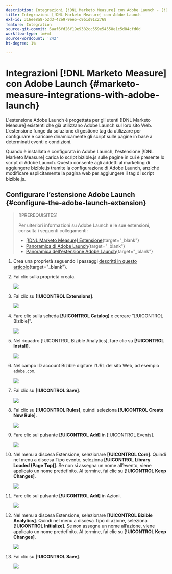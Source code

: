 ```yaml
---
description: Integrazioni [!DNL Marketo Measure] con Adobe Launch - [!DNL Marketo Measure]
title: Integrazioni [!DNL Marketo Measure] con Adobe Launch
exl-id: 316ee8a8-b2d3-42e9-9ee5-c9b1d91c2769
feature: Integration
source-git-commit: 6aaf6fd26f19e9382cc559e54558e1c5d84cfd6d
workflow-type: tm+mt
source-wordcount: '242'
ht-degree: 1%

---
```


# Integrazioni [!DNL Marketo Measure] con Adobe Launch {#marketo-measure-integrations-with-adobe-launch}

L&#39;estensione Adobe Launch è progettata per gli utenti [!DNL Marketo Measure] esistenti che già utilizzano Adobe Launch sul loro sito Web. L’estensione funge da soluzione di gestione tag da utilizzare per configurare e caricare dinamicamente gli script sulle pagine in base a determinati eventi e condizioni.

Quando è installata e configurata in Adobe Launch, l&#39;estensione [!DNL Marketo Measure] carica lo script bizible.js sulle pagine in cui è presente lo script di Adobe Launch. Questo consente agli addetti al marketing di aggiungere bizible.js tramite la configurazione di Adobe Launch, anziché modificare esplicitamente la pagina web per aggiungere il tag di script bizible.js.

## Configurare l’estensione Adobe Launch {#configure-the-adobe-launch-extension}

>[!PREREQUISITES]
>
>Per ulteriori informazioni su Adobe Launch e le sue estensioni, consulta i seguenti collegamenti:
>
>* [[!DNL Marketo Measure] Estensione](https://experienceleague.adobe.com/docs/experience-platform/destinations/catalog/email/bizible.html?lang=it#catalog){target="_blank"}
>* [Panoramica di Adobe Launch](https://experienceleague.adobe.com/docs/platform-learn/implement-in-websites/overview.html?lang=it){target="_blank"}
>* [Panoramica dell&#39;estensione Adobe Launch](https://experienceleague.adobe.com/docs/experience-platform/tags/extension-dev/overview.html?lang=it){target="_blank"}

1. Crea una proprietà seguendo i passaggi [descritti in questo articolo](https://experienceleague.adobe.com/docs/platform-learn/implement-in-websites/configure-tags/create-a-property.html?lang=it#go-to-the-data-collection-interface){target="_blank"}.

1. Fai clic sulla proprietà creata.

   ![](assets/marketo-measure-integrations-with-adobe-launch-1.png)

1. Fai clic su **[!UICONTROL Extensions]**.

   ![](assets/marketo-measure-integrations-with-adobe-launch-2.png)

1. Fare clic sulla scheda **[!UICONTROL Catalog]** e cercare &quot;[!UICONTROL Bizible]&quot;.

   ![](assets/marketo-measure-integrations-with-adobe-launch-3.png)

1. Nel riquadro [!UICONTROL Bizible Analytics], fare clic su **[!UICONTROL Install]**.

   ![](assets/marketo-measure-integrations-with-adobe-launch-4.png)

1. Nel campo ID account Bizible digitare l&#39;URL del sito Web, ad esempio `adobe.com`.

   ![](assets/marketo-measure-integrations-with-adobe-launch-5.png)

1. Fai clic su **[!UICONTROL Save]**.

   ![](assets/marketo-measure-integrations-with-adobe-launch-6.png)

1. Fai clic su **[!UICONTROL Rules]**, quindi seleziona **[!UICONTROL Create New Rule]**.

   ![](assets/marketo-measure-integrations-with-adobe-launch-7.png)

1. Fare clic sul pulsante **[!UICONTROL Add]** in [!UICONTROL Events].

   ![](assets/marketo-measure-integrations-with-adobe-launch-8.png)

1. Nel menu a discesa Estensione, selezionare **[!UICONTROL Core]**. Quindi nel menu a discesa Tipo evento, seleziona **[!UICONTROL Library Loaded (Page Top)]**. Se non si assegna un nome all’evento, viene applicato un nome predefinito. Al termine, fai clic su **[!UICONTROL Keep Changes]**.

   ![](assets/marketo-measure-integrations-with-adobe-launch-9.png)

1. Fare clic sul pulsante **[!UICONTROL Add]** in Azioni.

   ![](assets/marketo-measure-integrations-with-adobe-launch-10.png)

1. Nel menu a discesa Estensione, selezionare **[!UICONTROL Bizible Analytics]**. Quindi nel menu a discesa Tipo di azione, seleziona **[!UICONTROL Initialize]**. Se non assegna un nome all’azione, viene applicato un nome predefinito. Al termine, fai clic su **[!UICONTROL Keep Changes]**.

   ![](assets/marketo-measure-integrations-with-adobe-launch-11.png)

1. Fai clic su **[!UICONTROL Save]**.

   ![](assets/marketo-measure-integrations-with-adobe-launch-12.png)

